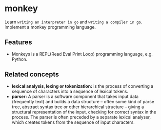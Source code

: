 # monkey
Learn `writing an interpreter in go` and `writing a compiler in go`.
Implement a monkey programming language.

## Features
* Monkeys is a REPL(Read Eval Print Loop) programming language, e.g. Python.

## Related concepts
* **lexical analysis, lexing or tokenization:** is the process of converting a sequence of characters into a sequence of lexical tokens.
* **parser:** A parser is a software component that takes input data (frequently text) and builds a data structure – often some kind of parse tree, abstract syntax tree or other hierarchical structure – giving a structural representation of the input, checking for correct syntax in the process. The parser is often preceded by a separate lexical analyser, which creates tokens from the sequence of input characters.